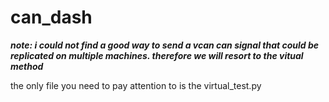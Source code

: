 # can_dash

***note: i could not find a good way to send a vcan can signal that could be replicated on multiple machines. therefore we will resort to the vitual method***

the only file you need to pay attention to is the virtual_test.py
